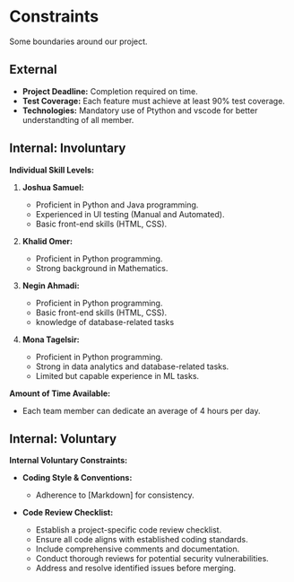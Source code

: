 

# Constraints

Some boundaries around our project.

## External

- **Project Deadline:** Completion required on time.
- **Test Coverage:** Each feature must achieve at least 90% test coverage.
- **Technologies:** Mandatory use of Ptython and vscode for better understandting of all member.

## Internal: Involuntary

**Individual Skill Levels:**
1. **Joshua Samuel:**
   - Proficient in Python and Java programming.
   - Experienced in UI testing (Manual and Automated).
   - Basic front-end skills (HTML, CSS).

2. **Khalid Omer:**
   - Proficient in Python programming.
   - Strong background in Mathematics.

3. **Negin Ahmadi:**
     - Proficient in Python programming.
     - Basic front-end skills (HTML, CSS).
     - knowledge of database-related tasks

4. **Mona Tagelsir:**
   - Proficient in Python programming.
   - Strong in data analytics and database-related tasks.
   - Limited but capable experience in ML tasks.

**Amount of Time Available:**
- Each team member can dedicate an average of 4 hours per day.

## Internal: Voluntary

**Internal Voluntary Constraints:**
- **Coding Style & Conventions:**
   - Adherence to [Markdown] for consistency.

- **Code Review Checklist:**
   - Establish a project-specific code review checklist.
   - Ensure all code aligns with established coding standards.
   - Include comprehensive comments and documentation.
   - Conduct thorough reviews for potential security vulnerabilities.
   - Address and resolve identified issues before merging.
